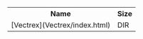 <table>
<tr><th>Name</th><th>Size</th></tr>
<tr><td>
[Vectrex](Vectrex/index.html)
</td><td>DIR</td></tr>
</table>
